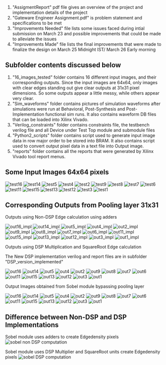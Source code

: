 
1. "AssigmentReport" pdf file gives an overview of the project and implementation details of the project
2. "Gateware Engineer Assignment.pdf" is problem statement and specifications to be met
3. "Improvements Needed" file lists some issues faced during intial submission on March 23 and possible improvements that could be made to alleviate the issues
4. "Improvements Made" file lists the final improvements that were made to finalize the design on March 25 Midnight IST/ March 26 Early morning


Subfolder contents discussed below
----------------------------------------

1. "16_images_tested" folder contains 16 different input images, and their corresponding outputs. Since the input images are 64x64, only images with clear edges standing out give clear outputs at 31x31 pixel dimensions. So some outputs appear a little messy, while others appear very clear.
2. "Sim_waveforms" folder contains pictures of simulation waveforms after simulations were run at Behavioral, Post-Synthesis and Post-Implementation functional sim runs. It also contains waveform DB files that can be loaded into Xilinx Vivado.
3. "Verilog_constraints" folder contains constraints file, the testbench verilog file and all Device under Test Top module and submodule files
4. "Python2_scripts" folder contains script used to generate input image data in row major order to be stored into BRAM. It also contains script used to convert output pixel data in a text file into Output image.
5. "reports" folder contains all the reports that were generated by Xilinx Vivado tool report menus.

Some Input Images 64x64 pixels
----------------------------------------

![test16](https://github.com/user-attachments/assets/2bdb1000-3cc2-4996-910c-4853cc8c8637)
![test14](https://github.com/user-attachments/assets/74eb232f-6bea-476a-9d1b-1925c511699f)
![test5](https://github.com/user-attachments/assets/173dc6c3-bef5-45e0-a96e-f716095ac04b)
![test4](https://github.com/user-attachments/assets/720ea53d-6073-4246-9bbc-70c5b635bff1)
![test2](https://github.com/user-attachments/assets/be43dffa-35e1-4538-b655-b5426b5cd238)
![test9](https://github.com/user-attachments/assets/81962ddc-5ad0-4ede-8c7f-cc25877f8cf9)
![test8](https://github.com/user-attachments/assets/9465c553-5eb3-4391-80b3-c8f102490f41)
![test7](https://github.com/user-attachments/assets/45d786e7-03f1-47e8-bf85-336d6f1c7fc5)
![test6](https://github.com/user-attachments/assets/393d83d9-2f23-417b-bace-034112c5edf5)
![test11](https://github.com/user-attachments/assets/6cbe5ca3-2192-45b7-838e-3f447a0772cf)
![test15](https://github.com/user-attachments/assets/c6332f53-f251-43aa-b4d3-305e8987b68f)
![test13](https://github.com/user-attachments/assets/2d988495-42d9-4e70-8645-7fdca13ce45a)
![test12](https://github.com/user-attachments/assets/342318b1-b887-4a1b-9420-692db47755fe)
![test3](https://github.com/user-attachments/assets/f55fe9ee-1c09-4088-a8ad-ab0489d83150)
![test1](https://github.com/user-attachments/assets/3f35deda-8b94-4408-8fc3-73cbdc2a3afd)

Corresponding Outputs from Pooling layer 31x31
----------------------------------------------

Outputs using Non-DSP Edge calculation using adders

![out16_impl](https://github.com/user-attachments/assets/3d439c70-1eb4-4fa8-81af-bd6c2f347d0e)
![out14_impl](https://github.com/user-attachments/assets/8c0cd75c-1276-453b-83b8-0281b3655c8c)
![out5_impl](https://github.com/user-attachments/assets/e1cd0a85-6643-49a8-9b68-3ad85e7db3dc)
![out4_impl](https://github.com/user-attachments/assets/aa71d06a-b216-4f03-9090-ac37ba061c8d)
![out2_impl](https://github.com/user-attachments/assets/65e03ca8-844e-4d67-a663-9062c3a9dec2)
![out9_impl](https://github.com/user-attachments/assets/e23226a5-9524-4b7e-97ce-d044555c9f9c)
![out8_impl](https://github.com/user-attachments/assets/2c97828d-c1b3-4ee1-bdda-a76ea85fceb6)
![out7_impl](https://github.com/user-attachments/assets/d809fd4e-f3f3-4585-b8dc-1027a448d4ea)
![out6_impl](https://github.com/user-attachments/assets/75bc9528-d5f6-412f-b8f0-eecee5f07d6c)
![out11_impl](https://github.com/user-attachments/assets/c3e8ab4b-93d1-4bb3-8fe7-e18e6c55dcc2)
![out15_impl](https://github.com/user-attachments/assets/7987717d-2755-4ab9-b0ac-00f688793541)
![out13_impl](https://github.com/user-attachments/assets/f7c1e454-e56f-4328-a70d-d1cd880e1230)
![out12_impl](https://github.com/user-attachments/assets/2fc91c7a-b99a-4733-8336-fec8f4019e8a)
![out3_impl](https://github.com/user-attachments/assets/5527385f-cbdb-4e79-acfc-ccfff632997b)
![out1_impl](https://github.com/user-attachments/assets/c6ceba2b-e1b5-479a-b97e-13b76c83c889)


Outputs using DSP Multiplication and SquareRoot Edge calculation

The New DSP implementation verilog and report files are in subfolder "DSP_version_implemented"


![out16](https://github.com/user-attachments/assets/52dcf865-187e-4ecf-a825-c4d799a94bee)
![out14](https://github.com/user-attachments/assets/3b908b8b-faf5-4464-b6a2-8bdfb80d40d4)
![out5](https://github.com/user-attachments/assets/6f9e8fc2-7324-4dbc-870a-e1f2b1526141)
![out4](https://github.com/user-attachments/assets/91ff1e86-9bc4-4baf-b6d3-25170db8474d)
![out2](https://github.com/user-attachments/assets/e5f92ae7-9052-4e57-b3b0-d554b64fa41d)
![out9](https://github.com/user-attachments/assets/65d3800a-9923-4b4c-9041-65aa49d1b0ae)
![out8](https://github.com/user-attachments/assets/26610273-2117-4811-9715-f1a82dd486b4)
![out7](https://github.com/user-attachments/assets/8660126c-ef73-4873-9a26-a473687c462a)
![out6](https://github.com/user-attachments/assets/e4c87352-0337-4e09-b465-d3a68b2ef089)
![out11](https://github.com/user-attachments/assets/dacbb3db-56a8-4111-8856-132286460852)
![out15](https://github.com/user-attachments/assets/22bf6bff-c117-4758-aba1-1851d286ca1e)
![out13](https://github.com/user-attachments/assets/f9981759-df88-4685-9b2d-be6537f37283)
![out12](https://github.com/user-attachments/assets/2a92c7c1-77e7-4560-a044-da9c77368f40)
![out3](https://github.com/user-attachments/assets/2c3a1fb8-3bc7-4639-8648-c717b23d74d9)
![out1](https://github.com/user-attachments/assets/7d44e07e-7127-49f7-9890-113957624ff3)

Output Images obtained from Sobel module bypassing pooling layer

![out16](https://github.com/user-attachments/assets/93713c0d-6edd-47cc-84e1-d9d7b9500df9)
![out14](https://github.com/user-attachments/assets/fd6f94ab-a63d-4bb9-a3a3-69fbc68c6c04)
![out5](https://github.com/user-attachments/assets/c83c5ee3-8115-4c6f-b461-f19089da0235)
![out4](https://github.com/user-attachments/assets/22f36f32-ac3b-47d3-a20d-81d16482ce39)
![out2](https://github.com/user-attachments/assets/1dde5af0-26d1-4942-b0fd-46690e0378b1)
![out9](https://github.com/user-attachments/assets/689f30de-b4bf-4927-8a65-9d563f455556)
![out8](https://github.com/user-attachments/assets/dd1235f6-8c9d-4bea-8bae-07b8f641636b)
![out7](https://github.com/user-attachments/assets/78e3a95d-eb52-4c50-9f9c-c9b9d202671d)
![out6](https://github.com/user-attachments/assets/58a3e73c-2a17-488e-ad19-43a45c8d2e5b)
![out11](https://github.com/user-attachments/assets/b5a217b8-3d06-4389-9b4e-a802f3f2433e)
![out15](https://github.com/user-attachments/assets/9949cf60-7e0a-4cd7-97bf-a65a1b9e9183)
![out13](https://github.com/user-attachments/assets/56cd5b97-f695-4731-9b32-2a332417f65c)
![out12](https://github.com/user-attachments/assets/d3d5e72a-f2ed-4314-82e2-7fad836e575f)
![out3](https://github.com/user-attachments/assets/05228537-f429-4e36-b6c5-089cd438306c)
![out1](https://github.com/user-attachments/assets/5ae36b06-8b54-4b18-8be9-d2b4fe58d11b)



Difference between Non-DSP and DSP Implementations
----------------------------------------------------------------

Sobel module uses adders to create Edgedensity pixels
![sobel non DSP computation](https://github.com/user-attachments/assets/4a5b07eb-08bc-4778-b0b5-1a604f0ffc33)


Sobel module uses DSP Multiplier and SquareRoot units create Edgedensity pixels
![sobel DSP computation](https://github.com/user-attachments/assets/49acd30b-6bb6-4247-8756-5b3370aca735)














